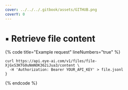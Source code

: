 ```yaml
---
cover: ../../../.gitbook/assets/GITHUB.png
coverY: 0
---
```


# ▪ Retrieve file content

{% code title="Example request" lineNumbers="true" %}
```
curl https://api.eye-ai.com/v1/files/file-XjGxS3KTG0uNmNOK362iJua3/content \
  -H 'Authorization: Bearer YOUR_API_KEY' > file.jsonl
}
```
{% endcode %}

